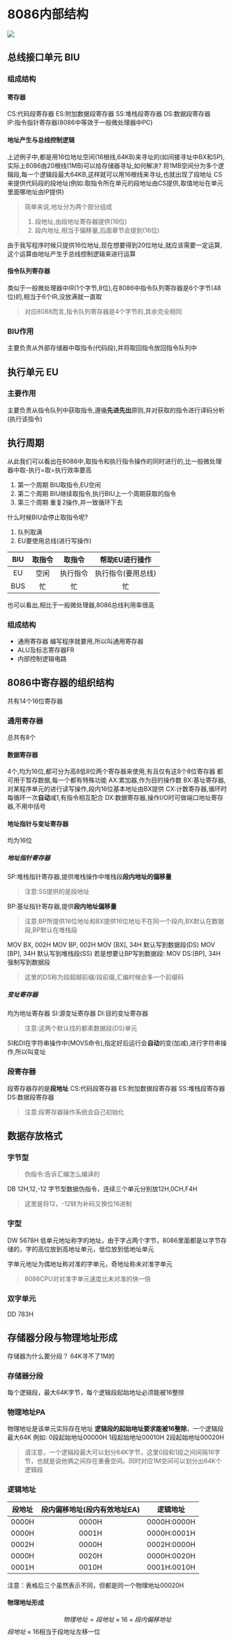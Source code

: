 # 8086内部结构
![](picture/8086结构图.png)
## 总线接口单元 BIU
### 组成结构
#### 寄存器
CS:代码段寄存器
ES:附加数据段寄存器
SS:堆栈段寄存器
DS:数据段寄存器  
IP:指令指针寄存器(8086中等效于一般微处理器中PC)
#### 地址产生与总线控制逻辑
上述例子中,都是用16位地址空间(16根线,64KB)来寻址的(如间接寻址中BX和SP),实际上8086由20根线(1MB)可以给存储器寻址,如何解决?
将1MB空间分为多个逻辑段,每一个逻辑段最大64KB,这样就可以用16根线来寻址,也就出现了段地址
CS来提供代码段的段地址(例如:取指令所在单元的段地址由CS提供,取值地址在单元里面哪地址由IP提供)
> 简单来说,地址分为两个部分组成
> 1. 段地址,由段地址寄存器提供(16位)
> 2. 段内地址,相当于偏移量,后面章节会提到(16位)

由于我写程序时候只提供16位地址,现在想要得到20位地址,就应该需要一定运算,这个运算由地址产生于总线控制逻辑来进行运算
#### 指令队列寄存器 
类似于一般微处理器中IR(1个字节,8位),在8086中指令队列寄存器是6个字节(48位)的,相当于6个IR,没放满就一直取
> 对应8088而言,指令队列寄存器是4个字节的,其余完全相同
### BIU作用
主要负责从外部存储器中取指令(代码段),并将取回指令放回指令队列中
## 执行单元 EU
### 主要作用
主要负责从指令队列中获取指令,遵循**先进先出**原则,并对获取的指令进行译码分析(执行该指令)

## 执行周期
从此我们可以看出在8086中,取指令和执行指令操作的同时进行的,比一般微处理器中取-执行=取=执行效率要高

1. 第一个周期
BIU取指令,EU空闲
2. 第二个周期
BIU继续取指令,执行BIU上一个周期获取的指令
3. 第三个周期
重复2操作,并一致循环下去

什么时候BIU会停止取指令呢?
1. 队列取满
2. EU要使用总线(进行写操作)

|BIU|取指令|取指令|帮助EU进行操作|
|:---:|:---:|:---:|:---:|
|EU|空闲|执行指令|执行指令(要用总线)|
|BUS|忙|忙|忙|

也可以看出,相比于一般微处理器,8086总线利用率很高
### 组成结构
* 通用寄存器
编写程序就要用,所以叫通用寄存器
* ALU及标志寄存器FR
* 内部控制逻辑电路
## 8086中寄存器的组织结构
共有14个16位寄存器
### 通用寄存器
总共有8个
#### 数据寄存器
4个,均为16位,都可分为高8低8位两个寄存器来使用,有且仅有这8个8位寄存器
都可用于暂存数据,每一个都有特殊功能
AX:累加器,作为目的操作数 
BX:基址寄存器,对某程序单元的进行读写操作,段内16位基本地址由BX提供
CX:计数寄存器,循环时每循环一次**自动**减1,有指令相互配合
DX:数据寄存器,操作I/O时可做端口地址寄存器,不用中括号
#### 地址指针与变址寄存器
均为16位
##### 地址指针寄存器
SP:堆栈指针寄存器,提供堆栈操作中堆栈段**段内地址的偏移量**
> 注意:SS提供的是段地址

BP:基址指针寄存器,提供**段内地址偏移量**
>注意:BP所提供16位地址和BX提供16位地址不在同一个段内,BX默认在数据段,BP默认在堆栈段

MOV BX, 002H
MOV BP, 002H
MOV [BX], 34H 默认写到数据段(DS)
MOV [BP], 34H 默认写到堆栈段(SS)
若是想要让BP写到数据段:
MOV DS:[BP], 34H 强制写到数据段
> 这里的DS称为段超越前缀/段前缀,汇编时候会多一个前缀码
##### 变址寄存器
均为地址寄存器
SI:源变址寄存器
DI:目的变址寄存器
>注意:这两个默认找的都素数据段(DS)单元

SI和DI在字符串操作中(MOVS命令),指定好后运行会**自动**的变(加减),进行字符串操作,所以叫变址
### 段寄存器
段寄存器存的是**段地址**
CS:代码段寄存器
ES:附加数据段寄存器
SS:堆栈段寄存器
DS:数据段寄存器 
>注意:段寄存器操作系统会自己初始化

## 数据存放格式
### 字节型
>伪指令:告诉汇编怎么编译的

DB 12H,12,-12
字节型数据伪指令，连续三个单元分别放12H,0CH,F4H
>这里是将12，-12转为补码又换位16进制
### 字型
DW 5678H
低单元地址称字的地址，由于字占两个字节，8086里面都是以字节存储的，字的高位放到高地址单元，低位放到低地址单元

字单元地址为偶地址称对准的字单元，奇地址称未对准字单元
>8086CPU对对准字单元速度比未对准的快一倍

### 双字单元
DD 783H

## 存储器分段与物理地址形成
存储器为什么要分段？
64K寻不了1M的
### 存储器分段
每个逻辑段，最大64K字节，每个逻辑段起始地址必须能被16整除
### 物理地址PA
物理地址是该单元实际存在地址
**逻辑段的起始地址要求能被16整除**，一个逻辑段最大64K
例如:
0段起始地址00000H
1段起始地址00010H
2段起始地址00020H
>请注意，一个逻辑段最大可以划分64K字节，这里0段和1段之间间隔16字节，也就是说他俩之间存在重叠空间。同时对应1M空间可以划分出64K个逻辑段

### 逻辑地址
|段地址|段内偏移地址(段内有效地址EA)|逻辑地址|
|:---:|:---:|:---:|
|0000H|0000H|0000H:0000H|
|0000H|0001H|0000H:0001H|
|0002H|0000H|0002H:0000H|
|0000H|0020H|0000H:0020H|
|0001H|0010H|0001H:0010H|

注意：表格后三个虽然表示不同，但都是同一个物理地址00020H

#### 物理地址形成
$$
物理地址 = 段地址 \times 16 + 段内偏移地址
$$
$段地址\times 16$相当于段地址左移一位